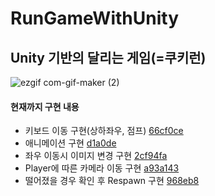 # RunGameWithUnity
## Unity 기반의 달리는 게임(=쿠키런)

![ezgif com-gif-maker (2)](https://user-images.githubusercontent.com/56629324/116291466-92545000-a7cf-11eb-8b32-c03c9a0b4d14.gif)

#### 현재까지 구현 내용

- 키보드 이동 구현(상하좌우, 점프) [66cf0ce](https://github.com/PeonyF/RunGameWithUnity/commit/66cf0ce190ee236826a2c59da63d0896eb5cf83e)
- 애니메이션 구현 [d1a0de](https://github.com/PeonyF/RunGameWithUnity/commit/d1a0ded344857bdc7a75bfcac3c1827a77ca1c91)
- 좌우 이동시 이미지 변경 구현 [2cf94fa](https://github.com/PeonyF/RunGameWithUnity/commit/2cf94fad42f29a63b00113e9604260df663153a4)
- Player에 따른 카메라 이동 구현 [a93a143](https://github.com/PeonyF/RunGameWithUnity/commit/a93a143e7375b17248e47b0853be7bddbe33ad0c)
- 떨어졌을 경우 확인 후 Respawn 구현 [968eb8](https://github.com/PeonyF/RunGameWithUnity/commit/968eb80aecdf92267ef13e60648b2ba97f4086dd)
